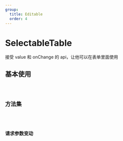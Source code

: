 ```yaml
---
group:
  title: Editable
  order: 4
---
```


# SelectableTable

接受 value 和 onChange 的 api，让他可以在表单里面使用

## 基本使用

<code src="./demos/basic" />

## 方法集

<code src="./demos/methods" />

## 请求参数变动

<code src="./demos/params" />
